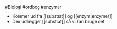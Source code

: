 #Biologi #ordbog #enzymer 
-   Kommer ud fra [[substrat]] og [[enzym|enzymer]]
-   Den udlægger [[substrat]] så vi kan bruge det
